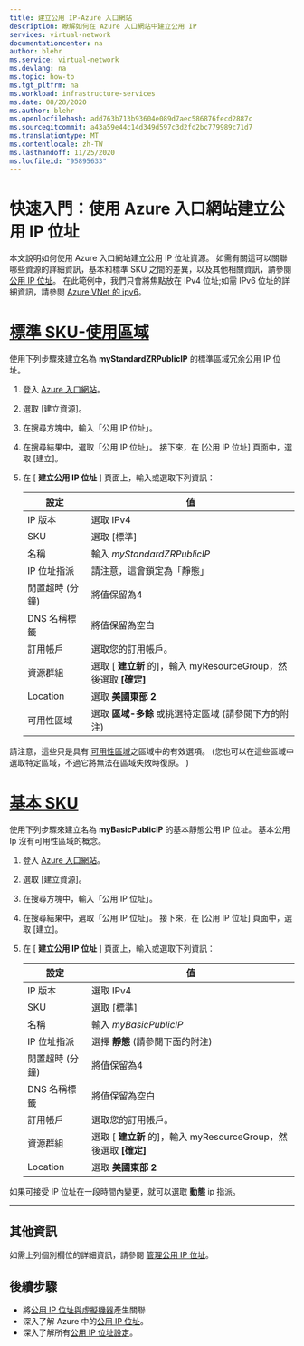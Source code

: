 ```yaml
---
title: 建立公用 IP-Azure 入口網站
description: 瞭解如何在 Azure 入口網站中建立公用 IP
services: virtual-network
documentationcenter: na
author: blehr
ms.service: virtual-network
ms.devlang: na
ms.topic: how-to
ms.tgt_pltfrm: na
ms.workload: infrastructure-services
ms.date: 08/28/2020
ms.author: blehr
ms.openlocfilehash: add763b713b93604e089d7aec586876fecd2887c
ms.sourcegitcommit: a43a59e44c14d349d597c3d2fd2bc779989c71d7
ms.translationtype: MT
ms.contentlocale: zh-TW
ms.lasthandoff: 11/25/2020
ms.locfileid: "95895633"
---
```

# <a name="quickstart-create-a-public-ip-address-using-the-azure-portal"></a>快速入門：使用 Azure 入口網站建立公用 IP 位址

本文說明如何使用 Azure 入口網站建立公用 IP 位址資源。 如需有關這可以關聯哪些資源的詳細資訊，基本和標準 SKU 之間的差異，以及其他相關資訊，請參閱 [公用 IP 位址](https://docs.microsoft.com/azure/virtual-network/public-ip-addresses)。  在此範例中，我們只會將焦點放在 IPv4 位址;如需 IPv6 位址的詳細資訊，請參閱 [Azure VNet 的 ipv6](https://docs.microsoft.com/azure/virtual-network/ipv6-overview)。

# <a name="standard-sku---using-zones"></a>[**標準 SKU-使用區域**](#tab/option-create-public-ip-standard-zones)

使用下列步驟來建立名為 **myStandardZRPublicIP** 的標準區域冗余公用 IP 位址。

1. 登入 [Azure 入口網站](https://portal.azure.com/)。
2. 選取 [建立資源]。 
3. 在搜尋方塊中，輸入「公用 IP 位址」。
4. 在搜尋結果中，選取「公用 IP 位址」。 接下來，在 [公用 IP 位址] 頁面中，選取 [建立]。
5. 在 [ **建立公用 IP 位址** ] 頁面上，輸入或選取下列資訊： 

    | 設定                 | 值                       |
    | ---                     | ---                         |
    | IP 版本              | 選取 IPv4                 |    
    | SKU                     | 選取 [標準]         |
    | 名稱                    | 輸入 *myStandardZRPublicIP*          |
    | IP 位址指派   | 請注意，這會鎖定為「靜態」                                        |
    | 閒置超時 (分鐘)   | 將值保留為4        |
    | DNS 名稱標籤          | 將值保留為空白    |
    | 訂用帳戶            | 選取您的訂用帳戶。   |
    | 資源群組          | 選取 [ **建立新** 的]，輸入 myResourceGroup，然後選取 **[確定]** |
    | Location                | 選取 **美國東部 2**      |
    | 可用性區域       | 選取 **區域-多餘** 或挑選特定區域 (請參閱下方的附注)  |

請注意，這些只是具有 [可用性區域](https://docs.microsoft.com/azure/availability-zones/az-overview?toc=/azure/virtual-network/toc.json#availability-zones)之區域中的有效選項。   (您也可以在這些區域中選取特定區域，不過它將無法在區域失敗時復原。 ) 

# <a name="basic-sku"></a>[**基本 SKU**](#tab/option-create-public-ip-basic)

使用下列步驟來建立名為 **myBasicPublicIP** 的基本靜態公用 IP 位址。  基本公用 Ip 沒有可用性區域的概念。

1. 登入 [Azure 入口網站](https://portal.azure.com/)。
2. 選取 [建立資源]。 
3. 在搜尋方塊中，輸入「公用 IP 位址」。
4. 在搜尋結果中，選取「公用 IP 位址」。 接下來，在 [公用 IP 位址] 頁面中，選取 [建立]。
5. 在 [ **建立公用 IP 位址** ] 頁面上，輸入或選取下列資訊： 

    | 設定                 | 值                       |
    | ---                     | ---                         |
    | IP 版本              | 選取 IPv4                 |    
    | SKU                     | 選取 [標準]         |
    | 名稱                    | 輸入 *myBasicPublicIP*          |
    | IP 位址指派   | 選擇 **靜態** (請參閱下面的附注)                                      |
    | 閒置超時 (分鐘)   | 將值保留為4        |
    | DNS 名稱標籤          | 將值保留為空白    |
    | 訂用帳戶            | 選取您的訂用帳戶。   |
    | 資源群組          | 選取 [ **建立新** 的]，輸入 myResourceGroup，然後選取 **[確定]** |
    | Location                | 選取 **美國東部 2**      |

如果可接受 IP 位址在一段時間內變更，就可以選取 **動態** ip 指派。

---

## <a name="additional-information"></a>其他資訊 

如需上列個別欄位的詳細資訊，請參閱 [管理公用 IP 位址](https://docs.microsoft.com/azure/virtual-network/virtual-network-public-ip-address#create-a-public-ip-address)。

## <a name="next-steps"></a>後續步驟
- 將[公用 IP 位址與虛擬機器](https://docs.microsoft.com/azure/virtual-network/associate-public-ip-address-vm#azure-portal)產生關聯
- 深入了解 Azure 中的[公用 IP 位址](virtual-network-ip-addresses-overview-arm.md#public-ip-addresses)。
- 深入了解所有[公用 IP 位址設定](virtual-network-public-ip-address.md#create-a-public-ip-address)。